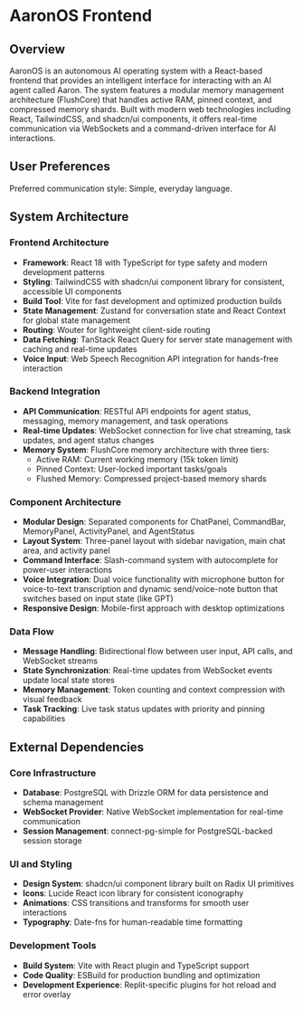 # AaronOS Frontend

## Overview

AaronOS is an autonomous AI operating system with a React-based frontend that provides an intelligent interface for interacting with an AI agent called Aaron. The system features a modular memory management architecture (FlushCore) that handles active RAM, pinned context, and compressed memory shards. Built with modern web technologies including React, TailwindCSS, and shadcn/ui components, it offers real-time communication via WebSockets and a command-driven interface for AI interactions.

## User Preferences

Preferred communication style: Simple, everyday language.

## System Architecture

### Frontend Architecture
- **Framework**: React 18 with TypeScript for type safety and modern development patterns
- **Styling**: TailwindCSS with shadcn/ui component library for consistent, accessible UI components
- **Build Tool**: Vite for fast development and optimized production builds
- **State Management**: Zustand for conversation state and React Context for global state management
- **Routing**: Wouter for lightweight client-side routing
- **Data Fetching**: TanStack React Query for server state management with caching and real-time updates
- **Voice Input**: Web Speech Recognition API integration for hands-free interaction

### Backend Integration
- **API Communication**: RESTful API endpoints for agent status, messaging, memory management, and task operations
- **Real-time Updates**: WebSocket connection for live chat streaming, task updates, and agent status changes
- **Memory System**: FlushCore memory architecture with three tiers:
  - Active RAM: Current working memory (15k token limit)
  - Pinned Context: User-locked important tasks/goals
  - Flushed Memory: Compressed project-based memory shards

### Component Architecture
- **Modular Design**: Separated components for ChatPanel, CommandBar, MemoryPanel, ActivityPanel, and AgentStatus
- **Layout System**: Three-panel layout with sidebar navigation, main chat area, and activity panel
- **Command Interface**: Slash-command system with autocomplete for power-user interactions
- **Voice Integration**: Dual voice functionality with microphone button for voice-to-text transcription and dynamic send/voice-note button that switches based on input state (like GPT)
- **Responsive Design**: Mobile-first approach with desktop optimizations

### Data Flow
- **Message Handling**: Bidirectional flow between user input, API calls, and WebSocket streams
- **State Synchronization**: Real-time updates from WebSocket events update local state stores
- **Memory Management**: Token counting and context compression with visual feedback
- **Task Tracking**: Live task status updates with priority and pinning capabilities

## External Dependencies

### Core Infrastructure
- **Database**: PostgreSQL with Drizzle ORM for data persistence and schema management
- **WebSocket Provider**: Native WebSocket implementation for real-time communication
- **Session Management**: connect-pg-simple for PostgreSQL-backed session storage

### UI and Styling
- **Design System**: shadcn/ui component library built on Radix UI primitives
- **Icons**: Lucide React icon library for consistent iconography
- **Animations**: CSS transitions and transforms for smooth user interactions
- **Typography**: Date-fns for human-readable time formatting

### Development Tools
- **Build System**: Vite with React plugin and TypeScript support
- **Code Quality**: ESBuild for production bundling and optimization
- **Development Experience**: Replit-specific plugins for hot reload and error overlay